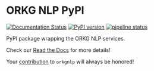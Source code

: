 # ORKG NLP PyPI
[![Documentation Status](https://readthedocs.org/projects/orkg-nlp-pypi/badge/?version=latest)](https://orkg-nlp-pypi.readthedocs.io/en/latest/?badge=latest)
[![PyPI version](https://badge.fury.io/py/orkgnlp.svg)](https://badge.fury.io/py/orkgnlp)
[![pipeline status](https://gitlab.com/TIBHannover/orkg/nlp/orkg-nlp-pypi/badges/main/pipeline.svg)](https://gitlab.com/TIBHannover/orkg/nlp/orkg-nlp-pypi/-/commits/main)

PyPI package wrapping the ORKG NLP services.

Check our [Read the Docs](https://orkg-nlp-pypi.readthedocs.io/en/latest/) for more details!

Your [contribution](https://orkg-nlp-pypi.readthedocs.io/en/latest/contribute.html) to `orkgnlp` will always be honored!